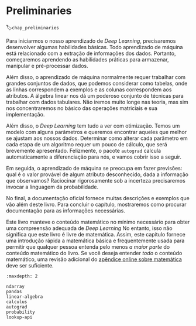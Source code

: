 #  Preliminaries
:label:`chap_preliminaries`

Para iniciarmos o nosso aprendizado de *Deep Learning*,
precisaremos desenvolver algumas habilidades básicas.
Todo aprendizado de máquina está relacionado
com a extração de informações dos dados.
Portanto, começaremos aprendendo as habilidades práticas
para armazenar, manipular e pré-processar dados.

Além disso, o aprendizado de máquina normalmente requer
trabalhar com grandes conjuntos de dados, que podemos considerar como tabelas,
onde as linhas correspondem a exemplos
e as colunas correspondem aos atributos.
A álgebra linear nos dá um poderoso conjunto de técnicas
para trabalhar com dados tabulares.
Não iremos muito longe nas teoria, mas sim nos concentraremos no básico
das operações matriciais e sua implementação.

Além disso, o *Deep Learning* tem tudo a ver com otimização.
Temos um modelo com alguns parâmetros e
queremos encontrar aqueles que melhor se ajustam aos nossos dados.
Determinar como alterar cada parâmetro em cada etapa de um algoritmo
requer um pouco de cálculo, que será brevemente apresentado.
Felizmente, o pacote `autograd` calcula automaticamente a diferenciação para nós,
e vamos cobrir isso a seguir.

Em seguida, o aprendizado de máquina se preocupa em fazer previsões:
qual é o valor provável de algum atributo desconhecido,
dada a informação que observamos?
Raciocinar rigorosamente sob a incerteza
precisaremos invocar a linguagem da probabilidade.

No final, a documentação oficial fornece
muitas descrições e exemplos que vão além deste livro.
Para concluir o capítulo, mostraremos como procurar documentação para
as informações necessárias.

Este livro manteve o conteúdo matemático no mínimo necessário
para obter uma compreensão adequada de *Deep Learning*
No entanto, isso não significa que
este livro é livre de matemática.
Assim, este capítulo fornece uma introdução rápida a
matemática básica e frequentemente usada para permitir que qualquer pessoa entenda
pelo menos *a maior parte* do conteúdo matemático do livro.
Se você deseja entender *todo* o conteúdo matemático,
uma revisão adicional do [apêndice online sobre matemática](https://d2l.ai/chapter_apencha-mathematics-for-deep-learning/index.html) deve ser suficiente.

```toc
:maxdepth: 2

ndarray
pandas
linear-algebra
calculus
autograd
probability
lookup-api
```

<!--stackedit_data:
eyJoaXN0b3J5IjpbNTI0OTM0NDYxXX0=
-->